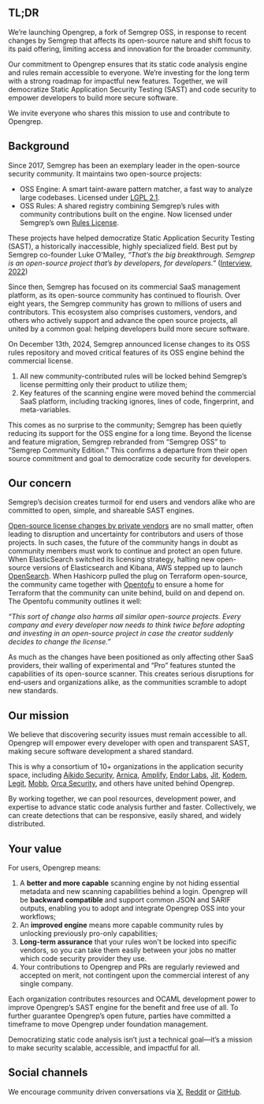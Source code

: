 ## TL;DR
We’re launching Opengrep, a fork of Semgrep OSS, in response to recent changes by Semgrep that affects its open-source nature and shift focus to its paid offering, limiting access and innovation for the broader community.

Our commitment to Opengrep ensures that its static code analysis engine and rules remain accessible to everyone. We’re investing for the long term with a strong roadmap for impactful new features. Together, we will democratize Static Application Security Testing (SAST) and code security to empower developers to build more secure software.

We invite everyone who shares this mission to use and contribute to Opengrep. 

## Background
Since 2017, Semgrep has been an exemplary leader in the open-source security community. It maintains two open-source projects:
- OSS Engine: A smart taint-aware pattern matcher, a fast way to analyze large codebases. Licensed under [LGPL 2.1](https://www.tldrlegal.com/license/gnu-lesser-general-public-license-v2-1-lgpl-2-1).
- OSS Rules: A shared registry combining Semgrep’s rules with community contributions built on the engine. Now licensed under Semgrep’s own [Rules License](https://semgrep.dev/legal/rules-license/).

These projects have helped democratize Static Application Security Testing (SAST), a historically inaccessible, highly specialized field. Best put by Semgrep co-founder Luke O’Malley, *“That’s the big breakthrough. Semgrep is an open-source project that’s by developers, for developers.”* ([Interview, 2022](https://news.mit.edu/2022/r2c-software-security-0210))

Since then, Semgrep has focused on its commercial SaaS management platform, as its open-source community has continued to flourish. Over eight years, the Semgrep community has grown to millions of users and contributors. This ecosystem also comprises customers, vendors, and others who actively support and advance the open source projects, all united by a common goal: helping developers build more secure software.

On December 13th, 2024, Semgrep announced license changes to its OSS rules repository and moved critical features of its OSS engine behind the commercial license. 
1. All new community-contributed rules will be locked behind Semgrep’s license permitting only their product to utilize them;
2. Key features of the scanning engine were moved behind the commercial SaaS platform, including tracking ignores, lines of code, fingerprint, and meta-variables.

This comes as no surprise to the community; Semgrep has been quietly reducing its support for the OSS engine for a long time. Beyond the license and feature migration, Semgrep rebranded from “Semgrep OSS” to “Semgrep Community Edition.” This confirms a departure from their open source commitment and goal to democratize code security for developers. 

## Our concern
Semgrep’s decision creates turmoil for end users and vendors alike who are committed to open, simple, and shareable SAST engines.

[Open-source license changes by private vendors](https://github.com/caniszczyk/rugpulls.dev) are no small matter, often leading to disruption and uncertainty for contributors and users of those projects. In such cases, the future of the community hangs in doubt as community members must work to continue and protect an open future. When ElasticSearch switched its licensing strategy, halting new open-source versions of Elasticsearch and Kibana, AWS stepped up to launch [OpenSearch](https://aws.amazon.com/blogs/opensource/stepping-up-for-a-truly-open-source-elasticsearch/). When Hashicorp pulled the plug on Terraform open-source, the community came together with [Opentofu](https://opentofu.org/manifesto/) to ensure a home for Terraform that the community can unite behind, build on and depend on. The Opentofu community outlines it well: 

*“This sort of change also harms all similar open-source projects. Every company and every developer now needs to think twice before adopting and investing in an open-source project in case the creator suddenly decides to change the license.”*

As much as the changes have been positioned as only affecting other SaaS providers, their walling of experimental and “Pro” features stunted the capabilities of its open-source scanner. This creates serious disruptions for end-users and organizations alike, as the communities scramble to adopt new standards. 

## Our mission
We believe that discovering security issues must remain accessible to all. Opengrep will empower every developer with open and transparent SAST, making secure software development a shared standard. 

This is why a consortium of 10+ organizations in the application security space, including [Aikido Security](https://www.aikido.dev/), [Arnica](https://www.arnica.io), [Amplify](https://amplify.security/), [Endor Labs](https://www.endorlabs.com/), [Jit](https://www.jit.io/), [Kodem](https://www.kodemsecurity.com/), [Legit](https://www.legitsecurity.com/), [Mobb](https://www.mobb.ai/), [Orca Security](https://orca.security/), and others have united behind Opengrep. 

By working together, we can pool resources, development power, and expertise to advance static code analysis further and faster. Collectively, we can create detections that can be responsive, easily shared, and widely distributed. 

## Your value
For users, Opengrep means:
1. A **better and more capable** scanning engine by not hiding essential metadata and new scanning capabilities behind a login. Opengrep will be **backward compatible** and support common JSON and SARIF outputs, enabling you to adopt and integrate Opengrep OSS into your workflows;
2. An **improved engine** means more capable community rules by unlocking previously pro-only capabilities;
3. **Long-term assurance** that your rules won't be locked into specific vendors, so you can take them easily between your jobs no matter which code security provider they use.
4. Your contributions to Opengrep and PRs are regularly reviewed and accepted on merit, not contingent upon the commercial interest of any single company.


Each organization contributes resources and OCAML development power to improve Opengrep’s SAST engine for the benefit and free use of all. To further guarantee Opengrep’s open future, parties have committed a timeframe to move Opengrep under foundation management.

Democratizing static code analysis isn’t just a technical goal—it’s a mission to make security scalable, accessible, and impactful for all.

## Social channels
We encourage community driven conversations via [X](https://x.com/opengrep), [Reddit](https://www.reddit.com/r/opengrep) or [GitHub](https://github.com/opengrep/opengrep/issues). 
